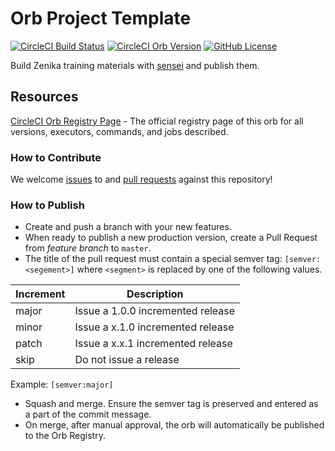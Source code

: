 # Orb Project Template

[![CircleCI Build Status](https://circleci.com/gh/Zenika/training-material-orb.svg?style=shield "CircleCI Build Status")](https://circleci.com/gh/Zenika/training-material-orb) [![CircleCI Orb Version](https://badges.circleci.com/orbs/zenika/training-material)](https://circleci.com/orbs/registry/orb/zenika/training-material) [![GitHub License](https://img.shields.io/badge/license-MIT-blue.svg)](https://raw.githubusercontent.com/Zenika/training-material-orb/master/LICENSE)

Build Zenika training materials with [sensei](https://github.com/Zenika/sensei) and publish them.

## Resources

[CircleCI Orb Registry Page](https://circleci.com/orbs/registry/orb/zenika/training-material) - The official registry page of this orb for all versions, executors, commands, and jobs described.

### How to Contribute

We welcome [issues](https://github.com/Zenika/training-material-orb/issues) to and [pull requests](https://github.com/Zenika/training-material-orb/pulls) against this repository!

### How to Publish

* Create and push a branch with your new features.
* When ready to publish a new production version, create a Pull Request from _feature branch_ to `master`.
* The title of the pull request must contain a special semver tag: `[semver:<segement>]` where `<segment>` is replaced by one of the following values.

| Increment | Description|
| ----------| -----------|
| major     | Issue a 1.0.0 incremented release|
| minor     | Issue a x.1.0 incremented release|
| patch     | Issue a x.x.1 incremented release|
| skip      | Do not issue a release|

Example: `[semver:major]`

* Squash and merge. Ensure the semver tag is preserved and entered as a part of the commit message.
* On merge, after manual approval, the orb will automatically be published to the Orb Registry.

